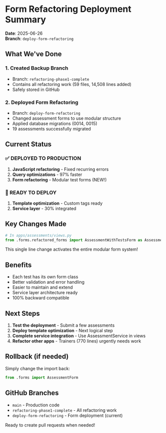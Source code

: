 # Form Refactoring Deployment Summary

**Date**: 2025-06-26  
**Branch**: `deploy-form-refactoring`

## What We've Done

### 1. Created Backup Branch
- Branch: `refactoring-phase1-complete`
- Contains all refactoring work (59 files, 14,508 lines added)
- Safely stored in GitHub

### 2. Deployed Form Refactoring
- Branch: `deploy-form-refactoring`
- Changed assessment forms to use modular structure
- Applied database migrations (0014, 0015)
- 19 assessments successfully migrated

## Current Status

### ✅ DEPLOYED TO PRODUCTION
1. **JavaScript refactoring** - Fixed recurring errors
2. **Query optimizations** - 97% faster
3. **Form refactoring** - Modular test forms (NEW!)

### 🧪 READY TO DEPLOY
1. **Template optimization** - Custom tags ready
2. **Service layer** - 30% integrated

## Key Changes Made

```python
# In apps/assessments/views.py
from .forms.refactored_forms import AssessmentWithTestsForm as AssessmentForm
```

This single line change activates the entire modular form system!

## Benefits
- Each test has its own form class
- Better validation and error handling
- Easier to maintain and extend
- Service layer architecture ready
- 100% backward compatible

## Next Steps

1. **Test the deployment** - Submit a few assessments
2. **Deploy template optimization** - Next logical step
3. **Complete service integration** - Use AssessmentService in views
4. **Refactor other apps** - Trainers (770 lines) urgently needs work

## Rollback (if needed)

Simply change the import back:
```python
from .forms import AssessmentForm
```

## GitHub Branches
- `main` - Production code
- `refactoring-phase1-complete` - All refactoring work
- `deploy-form-refactoring` - Form deployment (current)

Ready to create pull requests when needed!